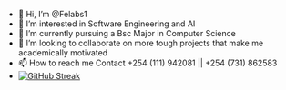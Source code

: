 - 👋 Hi, I’m @Felabs1
- 👀 I’m interested in Software Engineering and AI
- 🌱 I’m currently pursuing a Bsc Major in Computer Science
- 💞️ I’m looking to collaborate on more tough projects that make me academically motivated
- 📫 How to reach me Contact +254 (111) 942081 || +254 (731) 862583
- [![GitHub Streak](https://streak-stats.demolab.com/?user=Felabs1)](https://git.io/streak-stats)

<!---
Felabs1/Felabs1 is a ✨ special ✨ repository because its `README.md` (this file) appears on your GitHub profile.
You can click the Preview link to take a look at your changes.
--->

